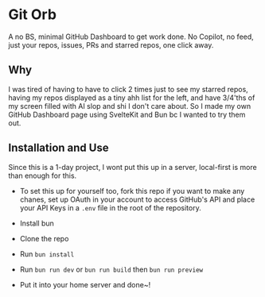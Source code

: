 # Git Orb

A no BS, minimal GitHub Dashboard to get work done. No Copilot, no feed, just your repos, issues, PRs and starred repos, one click away.

## Why

I was tired of having to have to click 2 times just to see my starred repos, having my repos displayed as a tiny ahh list for the left, and have 3/4'ths of my screen filled with AI slop and shi I don't care about. So I made my own GitHub Dashboard page using SvelteKit and Bun bc I wanted to try them out.

## Installation and Use

Since this is a 1-day project, I wont put this up in a server, local-first is more than enough for this.

- To set this up for yourself too, fork this repo if you want to make any chanes, set up OAuth in your account to access GitHub's API and place your API Keys in a `.env` file in the root of the repository.

- Install bun

- Clone the repo

- Run `bun install`

- Run `bun run dev` or `bun run build` then `bun run preview`

- Put it into your home server and done~!

